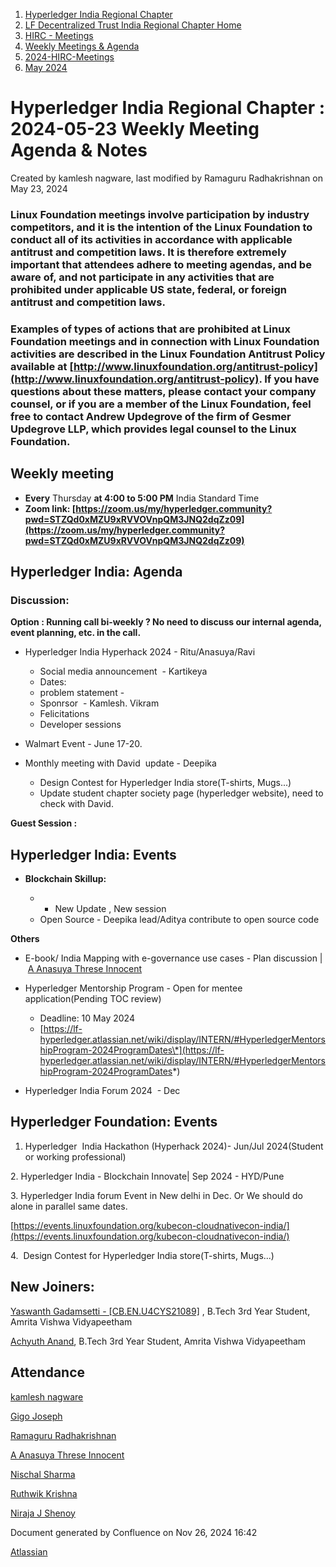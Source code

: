 1. [Hyperledger India Regional Chapter](index.html)
2. [LF Decentralized Trust India Regional Chapter Home](LF-Decentralized-Trust-India-Regional-Chapter-Home_19169282.html)
3. [HIRC - Meetings](HIRC---Meetings_19169350.html)
4. [Weekly Meetings &amp; Agenda](19169352.html)
5. [2024-HIRC-Meetings](2024-HIRC-Meetings_19171429.html)
6. [May 2024](May-2024_19171700.html)

# Hyperledger India Regional Chapter : 2024-05-23 Weekly Meeting Agenda &amp; Notes

Created by kamlesh nagware, last modified by Ramaguru Radhakrishnan on May 23, 2024

### **Linux Foundation meetings involve participation by industry competitors, and it is the intention of the Linux Foundation to conduct all of its activities in accordance with applicable antitrust and competition laws. It is therefore extremely important that attendees adhere to meeting agendas, and be aware of, and not participate in any activities that are prohibited under applicable US state, federal, or foreign antitrust and competition laws.**

### **Examples of types of actions that are prohibited at Linux Foundation meetings and in connection with Linux Foundation activities are described in the Linux Foundation Antitrust Policy available at [http://www.linuxfoundation.org/antitrust-policy](http://www.linuxfoundation.org/antitrust-policy). If you have questions about these matters, please contact your company counsel, or if you are a member of the Linux Foundation, feel free to contact Andrew Updegrove of the firm of Gesmer Updegrove LLP, which provides legal counsel to the Linux Foundation.**

## **Weekly meeting**

- **Every** Thursday **at 4:00 to 5:00 PM** India Standard Time
- **Zoom link: [https://zoom.us/my/hyperledger.community?pwd=STZQd0xMZU9xRVVOVnpQM3JNQ2dqZz09](https://zoom.us/my/hyperledger.community?pwd=STZQd0xMZU9xRVVOVnpQM3JNQ2dqZz09)**

## **Hyperledger India: Agenda**

### Discussion:

**Option : Running call bi-weekly ? No need to discuss our internal agenda, event planning, etc. in the call.**

- Hyperledger India Hyperhack 2024 - Ritu/Anasuya/Ravi
  
  - Social media announcement  - Kartikeya
  - Dates:
  - problem statement -
  - Sponrsor  - Kamlesh. Vikram
  - Felicitations
  - Developer sessions

<!--THE END-->

- Walmart Event - June 17-20.
- Monthly meeting with David  update - Deepika
  
  - Design Contest for Hyperledger India store(T-shirts, Mugs...)
  - Update student chapter society page (hyperledger website), need to check with David.

**Guest Session :**

## **Hyperledger India: Events**

- **Blockchain Skillup:**
  
  - - New Update , New session
  - Open Source - Deepika lead/Aditya contribute to open source code

**Others**

- E-book/ India Mapping with e-governance use cases - Plan discussion | [A Anasuya Threse Innocent](https://lf-hyperledger.atlassian.net/wiki/people/712020:661aa2f0-0e5a-4e8d-b57b-de10204ea99b?ref=confluence)
- Hyperledger Mentorship Program - Open for mentee application(Pending TOC review)
  
  - Deadline: 10 May 2024
  - [https://lf-hyperledger.atlassian.net/wiki/display/INTERN/#HyperledgerMentorshipProgram-2024ProgramDates\*](https://lf-hyperledger.atlassian.net/wiki/display/INTERN/#HyperledgerMentorshipProgram-2024ProgramDates*)

<!--THE END-->

- Hyperledger India Forum 2024  - Dec

## **Hyperledger Foundation: Events**

1. Hyperledger  India Hackathon (Hyperhack 2024)- Jun/Jul 2024(Student or working professional)

2\. Hyperledger India - Blockchain Innovate| Sep 2024 - HYD/Pune

3\. Hyperledger India forum Event in New delhi in Dec. Or We should do alone in parallel same dates.

[https://events.linuxfoundation.org/kubecon-cloudnativecon-india/](https://events.linuxfoundation.org/kubecon-cloudnativecon-india/)

4.  Design Contest for Hyperledger India store(T-shirts, Mugs...)

## New Joiners:

[Yaswanth Gadamsetti - \[CB.EN.U4CYS21089\]](https://lf-hyperledger.atlassian.net/wiki/people/712020:02b0ed5b-3259-4ff0-97f2-118d7323d08a?ref=confluence) , B.Tech 3rd Year Student, Amrita Vishwa Vidyapeetham

[Achyuth Anand](https://lf-hyperledger.atlassian.net/wiki/people/712020:92802b4a-b667-420f-9629-b323351502dc?ref=confluence), B.Tech 3rd Year Student, Amrita Vishwa Vidyapeetham

## Attendance

[kamlesh nagware](https://lf-hyperledger.atlassian.net/wiki/people/557058:8e1fc425-f938-4b39-ad13-9cd8b0ddde52?ref=confluence) 

[Gigo Joseph](https://lf-hyperledger.atlassian.net/wiki/people/70121:2ace4f14-febd-4d9c-aecb-38f7359ebbf9?ref=confluence) 

[Ramaguru Radhakrishnan](https://lf-hyperledger.atlassian.net/wiki/people/712020:a52c3d08-3b47-4e76-8627-4ba48ce59abe?ref=confluence) 

[A Anasuya Threse Innocent](https://lf-hyperledger.atlassian.net/wiki/people/712020:661aa2f0-0e5a-4e8d-b57b-de10204ea99b?ref=confluence) 

[Nischal Sharma](https://lf-hyperledger.atlassian.net/wiki/people/63b4047c4bc858b303ce4eae?ref=confluence) 

[Ruthwik Krishna](https://lf-hyperledger.atlassian.net/wiki/people/712020:967560b0-3b31-4706-9a07-9953044af56a?ref=confluence) 

[Niraja J Shenoy](https://lf-hyperledger.atlassian.net/wiki/people/712020:f485c650-3028-4d16-80ae-75f147acf78c?ref=confluence) 

Document generated by Confluence on Nov 26, 2024 16:42

[Atlassian](http://www.atlassian.com/)
